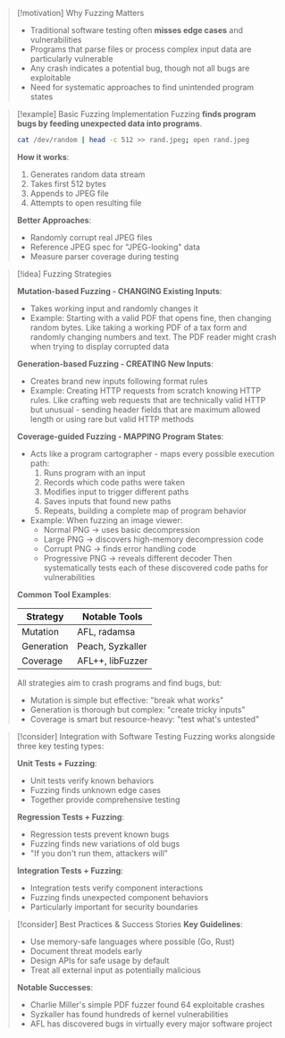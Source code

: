 > [!motivation] Why Fuzzing Matters
> - Traditional software testing often **misses edge cases** and vulnerabilities
> - Programs that parse files or process complex input data are particularly vulnerable
> - Any crash indicates a potential bug, though not all bugs are exploitable
> - Need for systematic approaches to find unintended program states

> [!example] Basic Fuzzing Implementation
> Fuzzing **finds program bugs by feeding unexpected data into programs**. 
> ```bash
> cat /dev/random | head -c 512 >> rand.jpeg; open rand.jpeg
> ```
> **How it works**:
> 1. Generates random data stream
> 2. Takes first 512 bytes
> 3. Appends to JPEG file
> 4. Attempts to open resulting file
> 
> **Better Approaches**:
> - Randomly corrupt real JPEG files
> - Reference JPEG spec for "JPEG-looking" data
> - Measure parser coverage during testing

> [!idea] Fuzzing Strategies
> 
> **Mutation-based Fuzzing - CHANGING Existing Inputs**:
> - Takes working input and randomly changes it
> - Example: Starting with a valid PDF that opens fine, then changing random bytes. Like taking a working PDF of a tax form and randomly changing numbers and text. The PDF reader might crash when trying to display corrupted data
> 
> **Generation-based Fuzzing - CREATING New Inputs**:
> - Creates brand new inputs following format rules
> - Example: Creating HTTP requests from scratch knowing HTTP rules. Like crafting web requests that are technically valid HTTP but unusual - sending header fields that are maximum allowed length or using rare but valid HTTP methods
> 
> **Coverage-guided Fuzzing - MAPPING Program States**:
> - Acts like a program cartographer - maps every possible execution path:
>   1. Runs program with an input
>   2. Records which code paths were taken
>   3. Modifies input to trigger different paths
>   4. Saves inputs that found new paths
>   5. Repeats, building a complete map of program behavior
> - Example: When fuzzing an image viewer:
>   - Normal PNG → uses basic decompression
>   - Large PNG → discovers high-memory decompression code
>   - Corrupt PNG → finds error handling code
>   - Progressive PNG → reveals different decoder
>   Then systematically tests each of these discovered code paths for vulnerabilities
> 
> **Common Tool Examples**:
> 
> | Strategy | Notable Tools |
> |----------|--------------|
> | Mutation | AFL, radamsa |
> | Generation | Peach, Syzkaller |
> | Coverage | AFL++, libFuzzer |
> 
> All strategies aim to crash programs and find bugs, but:
> - Mutation is simple but effective: "break what works"
> - Generation is thorough but complex: "create tricky inputs"
> - Coverage is smart but resource-heavy: "test what's untested"

> [!consider] Integration with Software Testing
> Fuzzing works alongside three key testing types:
> 
> **Unit Tests + Fuzzing**:
> - Unit tests verify known behaviors
> - Fuzzing finds unknown edge cases
> - Together provide comprehensive testing
> 
> **Regression Tests + Fuzzing**:
> - Regression tests prevent known bugs
> - Fuzzing finds new variations of old bugs
> - "If you don't run them, attackers will"
> 
> **Integration Tests + Fuzzing**:
> - Integration tests verify component interactions
> - Fuzzing finds unexpected component behaviors
> - Particularly important for security boundaries

> [!consider] Best Practices & Success Stories
> **Key Guidelines**:
> - Use memory-safe languages where possible (Go, Rust)
> - Document threat models early
> - Design APIs for safe usage by default
> - Treat all external input as potentially malicious
> 
> **Notable Successes**:
> - Charlie Miller's simple PDF fuzzer found 64 exploitable crashes
> - Syzkaller has found hundreds of kernel vulnerabilities
> - AFL has discovered bugs in virtually every major software project
